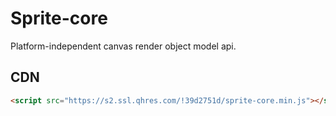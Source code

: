 # Sprite-core

Platform-independent canvas render object model api.

## CDN

```html
<script src="https://s2.ssl.qhres.com/!39d2751d/sprite-core.min.js"></script>
```
